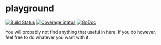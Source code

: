 # playground

[![Build Status](https://travis-ci.org/mewmew/playground.svg?branch=master)](https://travis-ci.org/mewmew/playground)
[![Coverage Status](https://img.shields.io/coveralls/mewmew/playground.svg)](https://coveralls.io/r/mewmew/playground?branch=master)
[![GoDoc](https://godoc.org/github.com/mewmew/playground?status.svg)](https://godoc.org/github.com/mewmew/playground)

You will probably not find anything that useful in here. If you do however, feel free to do whatever you want with it.
